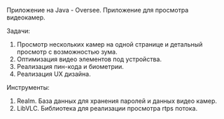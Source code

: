 Приложение на Java - Oversee. 
Приложение для просмотра видеокамер.

Задачи:
1. Просмотр нескольких камер на одной странице и детальный просмотр с возможностью зума.
2. Оптимизация видео элементов под устройства.
3. Реализация пин-кода и биометрии.
4. Реализация UX дизайна.

Инструменты:
1. Realm. 
База данных для хранения паролей и данных видео камер.
2. LibVLC. 
Библиотека для реализации просмотра rtps потока.
